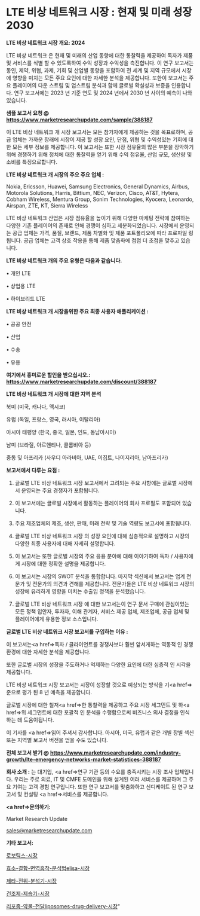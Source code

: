# LTE 비상 네트워크 시장 : 현재 및 미래 성장 2030

<strong>LTE 비상 네트워크 시장 개요: 2024</strong>

LTE 비상 네트워크 은 현재 및 미래의 산업 동향에 대한 통찰력을 제공하여 독자가 제품 및 서비스를 식별 할 수 있도록하여 수익 성장과 수익성을 촉진합니다. 이 연구 보고서는 동인, 제약, 위협, 과제, 기회 및 산업별 동향을 포함하여 전 세계 및 지역 규모에서 시장에 영향을 미치는 모든 주요 요인에 대한 자세한 분석을 제공합니다. 또한이 보고서는 주요 플레이어의 다운 스트림 및 업스트림 분석과 함께 글로벌 확실성과 보증을 인용합니다. 연구 보고서에는 2023 년 기준 연도 및 2024 년에서 2030 년 사이의 예측이 나와 있습니다.



<strong>샘플 보고서 요청 @ <a href=https://www.marketresearchupdate.com/sample/388187>https://www.marketresearchupdate.com/sample/388187</a></strong>

이 LTE 비상 네트워크 개 시장 보고서는 모든 참가자에게 제공하는 것을 목표로하며, 공급 업체는 가까운 장래에 시장이 제공 할 성장 요인, 단점, 위협 및 수익성있는 기회에 대한 모든 세부 정보를 제공합니다. 이 보고서는 또한 시장 점유율의 많은 부분을 장악하기 위해 경쟁하기 위해 정치에 대한 통찰력을 얻기 위해 수익 점유율, 산업 규모, 생산량 및 소비를 특징으로합니다.



<strong>LTE 비상 네트워크 개 시장의 주요 주요 업체 :</strong>

Nokia, Ericsson, Huawei, Samsung Electronics, General Dynamics, Airbus, Motorola Solutions, Harris, Bittium, NEC, Verizon, Cisco, AT&T, Hytera, Cobham Wireless, Mentura Group, Sonim Technologies, Kyocera, Leonardo, Airspan, ZTE, KT, Sierra Wireless

LTE 비상 네트워크 산업은 시장 점유율을 높이기 위해 다양한 마케팅 전략에 참여하는 다양한 기존 플레이어의 존재로 인해 경쟁이 심하고 세분화되었습니다. 시장에서 운영되는 공급 업체는 가격, 품질, 브랜드, 제품 차별화 및 제품 포트폴리오에 따라 프로파일 링됩니다. 공급 업체는 고객 상호 작용을 통해 제품 맞춤화에 점점 더 초점을 맞추고 있습니다.



<strong>LTE 비상 네트워크 개의 주요 유형은 다음과 같습니다.</strong>

• 개인 LTE

• 상업용 LTE

• 하이브리드 LTE



<strong>LTE 비상 네트워크 개 시장을위한 주요 최종 사용자 애플리케이션 :</strong>

• 공공 안전

• 산업

• 수송

• 유용



<strong>여기에서 흥미로운 할인을 받으십시오.: <a href=https://www.marketresearchupdate.com/discount/388187>https://www.marketresearchupdate.com/discount/388187</a></strong>



<strong>LTE 비상 네트워크 개 시장에 대한 지역 분석</strong>

북미 (미국, 캐나다, 멕시코)

유럽 (독일, 프랑스, 영국, 러시아, 이탈리아)

아시아 태평양 (한국, 중국, 일본, 인도, 동남아시아)

남미 (브라질, 아르헨티나, 콜롬비아 등)

중동 및 아프리카 (사우디 아라비아, UAE, 이집트, 나이지리아, 남아프리카)



<strong>보고서에서 다루는 요점 :</strong>

1. 글로벌 LTE 비상 네트워크 시장 보고서에서 고려되는 주요 사항에는 글로벌 시장에서 운영되는 주요 경쟁자가 포함됩니다.

2. 이 보고서에는 글로벌 시장에서 활동하는 플레이어의 회사 프로필도 포함되어 있습니다.

3. 주요 제조업체의 제조, 생산, 판매, 미래 전략 및 기술 역량도 보고서에 포함됩니다.

4. 글로벌 LTE 비상 네트워크 시장 의 성장 요인에 대해 심층적으로 설명하고 시장의 다양한 최종 사용자에 대해 자세히 설명합니다.

5. 이 보고서는 또한 글로벌 시장의 주요 응용 분야에 대해 이야기하여 독자 / 사용자에게 시장에 대한 정확한 설명을 제공합니다.

6. 이 보고서는 시장의 SWOT 분석을 통합합니다. 마지막 섹션에서 보고서는 업계 전문가 및 전문가의 의견과 견해를 제공합니다. 전문가들은 LTE 비상 네트워크 시장의 성장에 유리하게 영향을 미치는 수출입 정책을 분석했습니다.

7. 글로벌 LTE 비상 네트워크 시장 에 대한 보고서는이 연구 문서 구매에 관심이있는 모든 정책 입안자, 투자자, 이해 관계자, 서비스 제공 업체, 제조업체, 공급 업체 및 플레이어에게 유용한 정보 소스입니다.



<strong>글로벌 LTE 비상 네트워크 시장 보고서를 구입하는 이유 :</strong>

이 보고서는<a href=>독자 / 클</a>라이언트를 경쟁사보다 훨씬 앞서게하는 역동적 인 경쟁 환경에 대한 자세한 분석을 제공합니다.

또한 글로벌 시장의 성장을 주도하거나 억제하는 다양한 요인에 대한 심층적 인 시각을 제공합니다.

LTE 비상 네트워크 시장 보고서는 시장이 성장할 것으로 예상되는 방식을 기<a href=>준으로</a> 평가 된 8 년 예측을 제공합니다.

글로벌 시장에 대한 철저<a href=>한 통찰력</a>을 제공하고 주요 시장 세그먼트 및 하<a href=>위 세그</a>먼트에 대한 포괄적 인 분석을 수행함으로써 비즈니스 의사 결정을 인식하는 데 도움이됩니다.

이 기사를 <a href=>읽어 주</a>셔서 감사합니다. 아시아, 미국, 유럽과 같은 개별 장별 섹션 또는 지역별 보고서 버전을 얻을 수도 있습니다.



<strong>전체 보고서 받기 @ <a href=https://www.marketresearchupdate.com/industry-growth/lte-emergency-networks-market-statistices-388187>https://www.marketresearchupdate.com/industry-growth/lte-emergency-networks-market-statistices-388187</a></strong>



<strong>회사 소개 :</strong>
는 대기업, <a href=>연구 기</a>관 등의 수요를 충족시키는 시장 조사 업체입니다. 우리는 주로 의료, IT 및 CMFE 도메인을 위해 설계된 여러 서비스를 제공하며 그 주요 기여는 고객 경험 연구입니다. 또한 연구 보고서를 맞춤화하고 신디케이트 된 연구 보고서 및 컨설팅 <a href=>서비</a>스를 제공합니다.



<strong><a href=>문의하기:</a></strong>

Market Research Update

sales@marketresearchupdate.com



<strong>기타 보고서:</strong>

<a href=https://www.linkedin.com/pulse/로보틱스-시장-진입-전략-및-위험-평가2029년-consumer-connection-chronicles-24-/>로보틱스-시장</a>

<a href=https://www.linkedin.com/pulse/효소-결합-면역흡착-분석법elisa-시장-현재-및-미래-성장-2029-ctx6f/>효소-결합-면역흡착-분석법elisa-시장</a>

<a href=https://www.linkedin.com/pulse/제타-전위-분석기-시장-경쟁-분석-및-성장-잠재력-2029-trend-tracking-tips-360-analysis-ddy1f/>제타-전위-분석기-시장</a>

<a href=https://www.linkedin.com/pulse/건조제-제습기-시장-진입-전략-및-위험-평가2030년-survey-spotlight-pro-24-analysis-udhqf/>건조제-제습기-시장</a>

<a href=https://www.linkedin.com/pulse/리포좀-약물-전달liposomes-drug-delivery-시장-세분화-연구-및-목표-고객2029년-isdailynews-foixf/>리포좀-약물-전달liposomes-drug-delivery-시장</a>"
